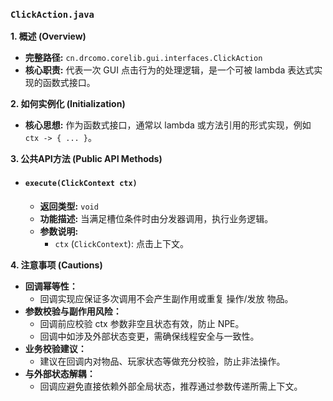 ### `ClickAction.java`

**1. 概述 (Overview)**

  * **完整路径:** `cn.drcomo.corelib.gui.interfaces.ClickAction`
  * **核心职责:** 代表一次 GUI 点击行为的处理逻辑，是一个可被 lambda 表达式实现的函数式接口。

**2. 如何实例化 (Initialization)**

  * **核心思想:** 作为函数式接口，通常以 lambda 或方法引用的形式实现，例如 `ctx -> { ... }`。

**3. 公共API方法 (Public API Methods)**

  * #### `execute(ClickContext ctx)`

      * **返回类型:** `void`
      * **功能描述:** 当满足槽位条件时由分发器调用，执行业务逻辑。
      * **参数说明:**
          * `ctx` (`ClickContext`): 点击上下文。

**4. 注意事项 (Cautions)**
  * **回调幂等性：**
    - 回调实现应保证多次调用不会产生副作用或重复 操作/发放 物品。
  * **参数校验与副作用风险：**
    - 回调前应校验 ctx 参数非空且状态有效，防止 NPE。
    - 回调中如涉及外部状态变更，需确保线程安全与一致性。
  * **业务校验建议：**
    - 建议在回调内对物品、玩家状态等做充分校验，防止非法操作。
  * **与外部状态解耦：**
    - 回调应避免直接依赖外部全局状态，推荐通过参数传递所需上下文。
    